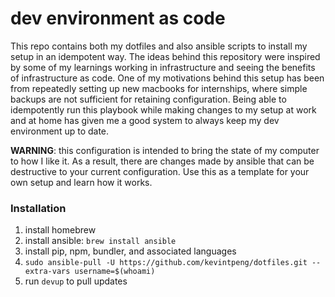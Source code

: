 # dev environment as code
This repo contains both my dotfiles and also ansible scripts to install my setup in an idempotent way. The ideas behind this repository were inspired by some of my learnings working in infrastructure and seeing the benefits of infrastructure as code. One of my motivations behind this setup has been from repeatedly setting up new macbooks for internships, where simple backups are not sufficient for retaining configuration. Being able to idempotently run this playbook while making changes to my setup at work and at home has given me a good system to always keep my dev environment up to date.

**WARNING**: this configuration is intended to bring the state of my computer to how I like it. As a result, there are changes made by ansible that can be destructive to your current configuration. Use this as a template for your own setup and learn how it works.

### Installation

1. install homebrew
2. install ansible: `brew install ansible`
3. install pip, npm, bundler, and associated languages
4. `sudo ansible-pull -U https://github.com/kevintpeng/dotfiles.git --extra-vars username=$(whoami)`
5. run `devup` to pull updates

